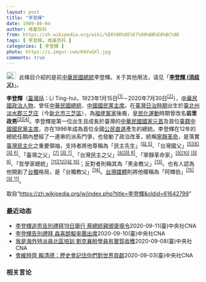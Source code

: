 ```yaml
---
layout: post
title: "李登輝"
date: 1989-06-04
author: 维基百科
from: https://zh.wikipedia.org/wiki/%E6%9D%8E%E7%99%BB%E8%BC%9D
tags: [ 李登輝, 维基百科 ]
categories: [ 李登輝 ]
photo: https://i.imgur.com/H4VuGXl.jpg
comments: true
---
```

<div class="mw-parser-output"><div role="note" class="hatnote navigation-not-searchable"><a href="/wiki/Wikipedia:%E6%B6%88%E6%AD%A7%E4%B9%89" title="Wikipedia:消歧义"><img alt="Disambig gray.svg" src="//upload.wikimedia.org/wikipedia/commons/thumb/5/5f/Disambig_gray.svg/25px-Disambig_gray.svg.png" decoding="async" width="25" height="19" srcset="//upload.wikimedia.org/wikipedia/commons/thumb/5/5f/Disambig_gray.svg/38px-Disambig_gray.svg.png 1.5x, //upload.wikimedia.org/wikipedia/commons/thumb/5/5f/Disambig_gray.svg/50px-Disambig_gray.svg.png 2x" data-file-width="220" data-file-height="168"></a>&nbsp;&nbsp;此條目介紹的是前<a href="/wiki/%E4%B8%AD%E8%8F%AF%E6%B0%91%E5%9C%8B%E7%B8%BD%E7%B5%B1" title="中華民國總統">中華民國總統</a>李登輝。关于其他用法，请见「<b><a href="/wiki/%E6%9D%8E%E7%99%BB%E8%BC%9D_(%E6%B6%88%E6%AD%A7%E7%BE%A9)" class="mw-redirect" title="李登輝 (消歧義)">李登輝 (消歧义)</a></b>」。</div>
<div id="noteTA-ca0b4af5" class="noteTA"><div class="noteTA-local"><div data-noteta-code="zh-hant:臺; zh-hans:台;"></div><div data-noteta-code="zh-hant:臺灣; zh-hans:台湾;"></div><div data-noteta-code="zh:康乃尔; zh-cn:康奈尔; zh-tw:康乃爾;"></div><div data-noteta-code="zh-cn:钓鱼岛; zh-tw:釣魚臺; zh-hk:釣魚台"></div></div></div>

<p><b>李登輝</b>（<a href="/wiki/%E8%87%BA%E7%81%A3%E8%A9%B1" title="臺灣話">臺灣話</a>：<span lang="nan"><link rel="mw-deduplicated-inline-style" href="mw-data:TemplateStyles:r58929728"><span class="sans-serif"><span lang="nan">Lí Ting-hui</span></span></span>，1923年1月15日<sup id="cite_ref-5" class="reference"><a href="#cite_note-5">[1]</a></sup>－2020年7月30日<sup id="cite_ref-逝世_6-0" class="reference"><a href="#cite_note-逝世-6">[2]</a></sup>），<a href="/wiki/%E4%B8%AD%E8%8F%AF%E6%B0%91%E5%9C%8B" title="中華民國">中華民國</a><a href="/wiki/%E6%94%BF%E6%B2%BB%E4%BA%BA%E7%89%A9" title="政治人物">政治人物</a>，曾任<a href="/wiki/%E4%B8%AD%E8%8F%AF%E6%B0%91%E5%9C%8B%E7%B8%BD%E7%B5%B1" title="中華民國總統">中華民國總統</a>、<a href="/wiki/%E4%B8%AD%E5%9C%8B%E5%9C%8B%E6%B0%91%E9%BB%A8%E4%B8%BB%E5%B8%AD" title="中國國民黨主席">中國國民黨主席</a>。在<a href="/wiki/%E8%87%BA%E7%81%A3%E6%97%A5%E6%B2%BB%E6%99%82%E6%9C%9F" class="mw-redirect" title="臺灣日治時期">臺灣日治時期</a>出生於<a href="/wiki/%E8%87%BA%E5%8C%97%E5%B7%9E" title="臺北州">臺北州</a><a href="/wiki/%E6%B7%A1%E6%B0%B4%E9%83%A1" title="淡水郡">淡水郡</a><a href="/wiki/%E4%B8%89%E8%8A%9D%E5%BA%84" title="三芝庄">三芝庄</a>（今<a href="/wiki/%E6%96%B0%E5%8C%97%E5%B8%82" title="新北市">新北市</a><a href="/wiki/%E4%B8%89%E8%8A%9D%E5%8D%80" title="三芝區">三芝區</a>），為<a href="/wiki/%E7%A6%8F%E4%BD%AC%E5%AE%A2" title="福佬客">福佬客家</a>後裔，<a href="/wiki/%E7%9A%87%E6%B0%91%E5%8C%96%E9%81%8B%E5%8B%95" title="皇民化運動">皇民化運動</a>時期曾改名<b>岩里政男</b><sup id="cite_ref-7" class="reference"><a href="#cite_note-7">[3]</a></sup><sup id="cite_ref-8" class="reference"><a href="#cite_note-8">[4]</a></sup>。李登輝是第一位出生且成長於臺灣的<a href="/wiki/%E4%B8%AD%E8%8F%AF%E6%B0%91%E5%9C%8B%E5%9C%8B%E5%AE%B6%E5%85%83%E9%A6%96" class="mw-redirect" title="中華民國國家元首">中華民國國家元首</a>及首位<a href="/wiki/%E5%8F%B0%E7%81%A3%E6%9C%AC%E7%9C%81%E4%BA%BA" class="mw-redirect" title="台灣本省人">臺籍</a><a href="/wiki/%E4%B8%AD%E5%9C%8B%E5%9C%8B%E6%B0%91%E9%BB%A8%E4%B8%BB%E5%B8%AD" title="中國國民黨主席">中國國民黨主席</a>，亦在1996年成為首位全國<a href="/wiki/1996%E5%B9%B4%E4%B8%AD%E8%8F%AF%E6%B0%91%E5%9C%8B%E7%B8%BD%E7%B5%B1%E9%81%B8%E8%88%89" title="1996年中華民國總統選舉">公民直選</a>產生的總統。李登輝在12年的總統任期內歷經了一連串的派系鬥爭，也發動了政治改革，統稱<a href="/wiki/%E5%AF%A7%E9%9D%9C%E9%9D%A9%E5%91%BD" title="寧靜革命">寧靜革命</a>，是落實<a href="/wiki/%E8%87%BA%E7%81%A3%E6%B0%91%E4%B8%BB%E5%8C%96" title="臺灣民主化">臺灣民主化</a>之重要領袖，支持者將他尊稱為「民主先生」<span id="noteTag-cite_ref-sup"><sup id="cite_ref-9" class="reference"><a href="#cite_note-9">[註 5]</a></sup></span>、「台灣國父」<sup id="cite_ref-10" class="reference"><a href="#cite_note-10">[5]</a></sup><sup id="cite_ref-11" class="reference"><a href="#cite_note-11">[6]</a></sup><span id="noteTag-cite_ref-sup"><sup id="cite_ref-12" class="reference"><a href="#cite_note-12">[註 6]</a></sup></span>、「臺灣之父」<sup id="cite_ref-13" class="reference"><a href="#cite_note-13">[7]</a></sup> <span id="noteTag-cite_ref-sup"><sup id="cite_ref-14" class="reference"><a href="#cite_note-14">[註 7]</a></sup></span>、「台灣民主之父」<sup id="cite_ref-15" class="reference"><a href="#cite_note-15">[8]</a></sup><span id="noteTag-cite_ref-sup"><sup id="cite_ref-16" class="reference"><a href="#cite_note-16">[註 8]</a></sup></span>、「寧靜革命家」<sup id="cite_ref-17" class="reference"><a href="#cite_note-17">[9]</a></sup><sup id="cite_ref-18" class="reference"><a href="#cite_note-18">[10]</a></sup> <span id="noteTag-cite_ref-sup"><sup id="cite_ref-19" class="reference"><a href="#cite_note-19">[註 9]</a></sup></span>、「哲學家總統」<sup id="cite_ref-20" class="reference"><a href="#cite_note-20">[11]</a></sup><sup id="cite_ref-三則近身_21-0" class="reference"><a href="#cite_note-三則近身-21">[12]</a></sup><span id="noteTag-cite_ref-sup"><sup id="cite_ref-22" class="reference"><a href="#cite_note-22">[註 10]</a></sup></span>；反對者則稱其為「黑金教父」<sup id="cite_ref-23" class="reference"><a href="#cite_note-23">[13]</a></sup>。也有人認為他開創了<a href="/wiki/%E5%8F%B0%E7%81%A3%E7%8D%A8%E7%AB%8B%E9%81%8B%E5%8B%95" title="台灣獨立運動">台獨</a>格局，是「台獨教父」<sup id="cite_ref-24" class="reference"><a href="#cite_note-24">[14]</a></sup>。<a href="/wiki/%E5%8F%B0%E7%81%A3%E5%AA%92%E9%AB%94" title="台灣媒體">台灣媒體</a>則將他暱稱為「阿輝伯」<sup id="cite_ref-25" class="reference"><a href="#cite_note-25">[15]</a></sup><span id="noteTag-cite_ref-sup"><sup id="cite_ref-26" class="reference"><a href="#cite_note-26">[註 11]</a></sup></span>。
</p>
</div><noscript><img src="//zh.wikipedia.org/wiki/Special:CentralAutoLogin/start?type=1x1" alt="" title="" width="1" height="1" style="border: none; position: absolute;"></noscript>
<div class="printfooter">取自“<a dir="ltr" href="https://zh.wikipedia.org/w/index.php?title=李登輝&amp;oldid=61642799">https://zh.wikipedia.org/w/index.php?title=李登輝&amp;oldid=61642799</a>”</div><div id="recent-news"><h3>最近动态</h3><ul><li><a href="https://nodebe4.github.io/waimei/2020-09-11/%E6%9D%8E%E7%99%BB%E8%BC%9D%E8%BF%BD%E6%80%9D%E5%91%8A%E5%88%A5%E7%A6%AE%E6%8B%9C19%E6%97%A5%E8%88%89%E8%A1%8C-%E8%94%A1%E7%B8%BD%E7%B5%B1%E8%A6%AA%E9%A0%92%E8%A4%92%E6%8F%9A%E4%BB%A4" title="李登輝追思告別禮拜19日舉行 蔡總統親頒褒揚令—— （中央社記者溫貴香台北11日電）總統府今天表示，故總統李登輝追思告別禮拜19日舉行，總統蔡英文將親自頒贈褒揚令，副總統賴清德率五院院長進行慰靈...">李登輝追思告別禮拜19日舉行 蔡總統親頒褒揚令</a><time>2020-09-11</time><a class="tag">(臺)中央社CNA</a></li>
<li><a href="https://nodebe4.github.io/waimei/2020-09-10/%E6%9D%8E%E7%99%BB%E8%BC%9D%E5%91%8A%E5%88%A5%E7%A6%AE%E6%8B%9C-%E6%A3%AE%E5%96%9C%E6%9C%97%E6%93%AC%E7%8E%87%E5%9C%98%E5%87%BA%E5%B8%AD" title="李登輝告別禮拜 森喜朗擬率團出席—— （中央社記者楊明珠東京10日專電）日本政府及執政黨自由民主黨人士今天透露，日本跨黨派國會議員組成的日華議員懇談會（日華懇）擬派以前首相森喜朗為首的訪問團18...">李登輝告別禮拜 森喜朗擬率團出席</a><time>2020-09-10</time><a class="tag">(臺)中央社CNA</a></li>
<li><a href="https://nodebe4.github.io/waimei/2020-09-08/%E6%88%91%E6%98%AF%E6%B5%B7%E5%A4%96%E7%89%B9%E6%B4%BE%E5%93%A1%E5%8C%97%E5%8D%80%E5%9F%B9%E8%A8%93-%E5%8A%89%E5%85%8B%E8%A5%84%E7%9B%BC%E5%AD%B8%E5%93%A1%E6%9C%89%E5%AF%A6%E8%B3%AA%E6%94%B6%E7%A9%AB" title="我是海外特派員北區培訓 劉克襄盼學員有實質收穫—— 第3屆「我是海外特派員」培訓營台北場9日登場，中央通訊社董事長劉克襄出席致詞，用故總統李登輝的名言「我不是我的我」勉勵學員，盼學員經過培訓，都...">我是海外特派員北區培訓 劉克襄盼學員有實質收穫</a><time>2020-09-08</time><a class="tag">(臺)中央社CNA</a></li>
<li><a href="https://nodebe4.github.io/waimei/2020-09-03/%E6%9C%83%E7%B6%AD%E7%89%B9%E9%BD%8A-%E8%B3%B4%E6%B8%85%E5%BE%B7-%E6%AD%B7%E5%8F%B2%E6%9C%83%E8%A8%98%E4%BD%8F%E4%BD%A0%E5%80%91%E5%B0%8D%E4%B8%96%E7%95%8C%E8%B2%A2%E7%8D%BB" title="會維特齊 賴清德：歷史會記住你們對世界貢獻—— 總統蔡英文3日追贈捷克共和國故參議長柯佳洛卿雲勳章，陪同出席的副總統賴清德（右）致贈台灣民主前輩李登輝、彭明敏的書籍給捷克參議院議長維特齊（左）。...">會維特齊 賴清德：歷史會記住你們對世界貢獻</a><time>2020-09-03</time><a class="tag">(臺)中央社CNA</a></li>
</ul></div><div id="open-opinion"><h3>相关言论</h3><ul></ul></div>